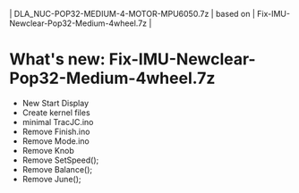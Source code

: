 | DLA_NUC-POP32-MEDIUM-4-MOTOR-MPU6050.7z | based on | Fix-IMU-Newclear-Pop32-Medium-4wheel.7z |

# What's new: Fix-IMU-Newclear-Pop32-Medium-4wheel.7z
- New Start Display
- Create kernel files
- minimal TracJC.ino
- Remove Finish.ino
- Remove Mode.ino
- Remove Knob
- Remove SetSpeed();
- Remove Balance();
- Remove June();

